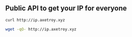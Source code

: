 ## Public API to get your IP for everyone

```bash
curl http://ip.axetroy.xyz

wget -qO- http://ip.axetroy.xyz
```